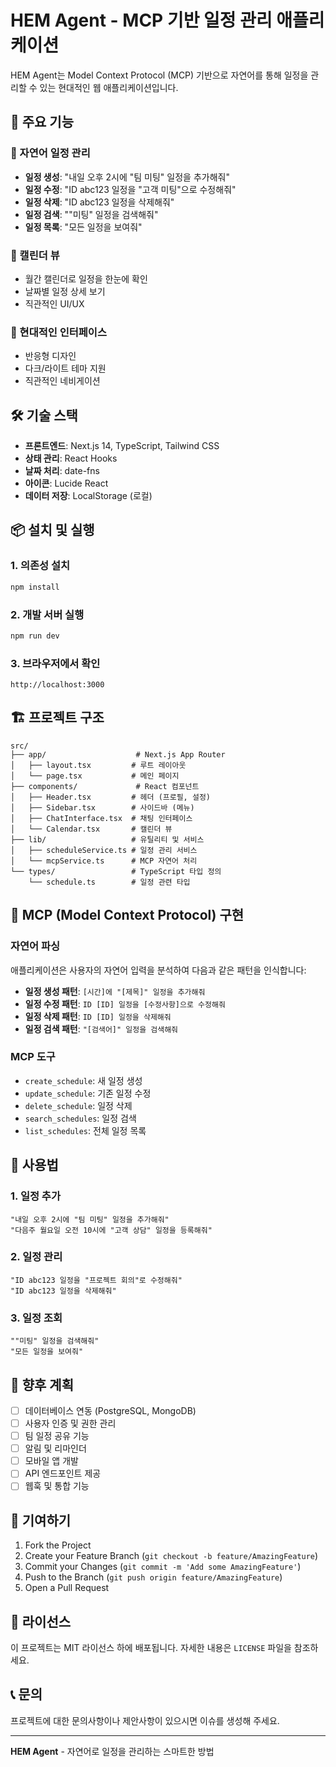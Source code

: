 # HEM Agent - MCP 기반 일정 관리 애플리케이션

HEM Agent는 Model Context Protocol (MCP) 기반으로 자연어를 통해 일정을 관리할 수 있는 현대적인 웹 애플리케이션입니다.

## 🚀 주요 기능

### 💬 자연어 일정 관리
- **일정 생성**: "내일 오후 2시에 "팀 미팅" 일정을 추가해줘"
- **일정 수정**: "ID abc123 일정을 "고객 미팅"으로 수정해줘"
- **일정 삭제**: "ID abc123 일정을 삭제해줘"
- **일정 검색**: ""미팅" 일정을 검색해줘"
- **일정 목록**: "모든 일정을 보여줘"

### 📅 캘린더 뷰
- 월간 캘린더로 일정을 한눈에 확인
- 날짜별 일정 상세 보기
- 직관적인 UI/UX

### 🎨 현대적인 인터페이스
- 반응형 디자인
- 다크/라이트 테마 지원
- 직관적인 네비게이션

## 🛠️ 기술 스택

- **프론트엔드**: Next.js 14, TypeScript, Tailwind CSS
- **상태 관리**: React Hooks
- **날짜 처리**: date-fns
- **아이콘**: Lucide React
- **데이터 저장**: LocalStorage (로컬)

## 📦 설치 및 실행

### 1. 의존성 설치
```bash
npm install
```

### 2. 개발 서버 실행
```bash
npm run dev
```

### 3. 브라우저에서 확인
```
http://localhost:3000
```

## 🏗️ 프로젝트 구조

```
src/
├── app/                    # Next.js App Router
│   ├── layout.tsx         # 루트 레이아웃
│   └── page.tsx           # 메인 페이지
├── components/             # React 컴포넌트
│   ├── Header.tsx         # 헤더 (프로필, 설정)
│   ├── Sidebar.tsx        # 사이드바 (메뉴)
│   ├── ChatInterface.tsx  # 채팅 인터페이스
│   └── Calendar.tsx       # 캘린더 뷰
├── lib/                   # 유틸리티 및 서비스
│   ├── scheduleService.ts # 일정 관리 서비스
│   └── mcpService.ts      # MCP 자연어 처리
└── types/                 # TypeScript 타입 정의
    └── schedule.ts        # 일정 관련 타입
```

## 🔧 MCP (Model Context Protocol) 구현

### 자연어 파싱
애플리케이션은 사용자의 자연어 입력을 분석하여 다음과 같은 패턴을 인식합니다:

- **일정 생성 패턴**: `[시간]에 "[제목]" 일정을 추가해줘`
- **일정 수정 패턴**: `ID [ID] 일정을 [수정사항]으로 수정해줘`
- **일정 삭제 패턴**: `ID [ID] 일정을 삭제해줘`
- **일정 검색 패턴**: `"[검색어]" 일정을 검색해줘`

### MCP 도구
- `create_schedule`: 새 일정 생성
- `update_schedule`: 기존 일정 수정
- `delete_schedule`: 일정 삭제
- `search_schedules`: 일정 검색
- `list_schedules`: 전체 일정 목록

## 📱 사용법

### 1. 일정 추가
```
"내일 오후 2시에 "팀 미팅" 일정을 추가해줘"
"다음주 월요일 오전 10시에 "고객 상담" 일정을 등록해줘"
```

### 2. 일정 관리
```
"ID abc123 일정을 "프로젝트 회의"로 수정해줘"
"ID abc123 일정을 삭제해줘"
```

### 3. 일정 조회
```
""미팅" 일정을 검색해줘"
"모든 일정을 보여줘"
```

## 🔮 향후 계획

- [ ] 데이터베이스 연동 (PostgreSQL, MongoDB)
- [ ] 사용자 인증 및 권한 관리
- [ ] 팀 일정 공유 기능
- [ ] 알림 및 리마인더
- [ ] 모바일 앱 개발
- [ ] API 엔드포인트 제공
- [ ] 웹훅 및 통합 기능

## 🤝 기여하기

1. Fork the Project
2. Create your Feature Branch (`git checkout -b feature/AmazingFeature`)
3. Commit your Changes (`git commit -m 'Add some AmazingFeature'`)
4. Push to the Branch (`git push origin feature/AmazingFeature`)
5. Open a Pull Request

## 📄 라이선스

이 프로젝트는 MIT 라이선스 하에 배포됩니다. 자세한 내용은 `LICENSE` 파일을 참조하세요.

## 📞 문의

프로젝트에 대한 문의사항이나 제안사항이 있으시면 이슈를 생성해 주세요.

---

**HEM Agent** - 자연어로 일정을 관리하는 스마트한 방법
